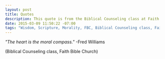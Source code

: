 ```yaml
---
layout: post
title: Quotes
description: This quote is from the Biblical Counseling class at Faith Bible church.
date: 2015-03-09 11:50:22 -07:00
tags: "Wisdom, Scripture, Morality, FBC, Biblical Counseling class, Faith Bible Church, Spokane, WA"
---
```


*"The heart is the moral compass."* -Fred Williams

(Biblical Counseling class, Faith Bible Church)
